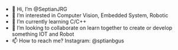 - 👋 Hi, I’m @SeptianJRG
- 👀 I’m interested in Computer Vision, Embedded System, Robotic
- 🌱 I’m currently learning C/C++
- 💞️ I’m looking to collaborate on learn together to create or develop something IOT and Robot
- 📫 How to reach me? Instagram: @sptianbgus

<!---
SeptianJRG/SeptianJRG is a ✨ special ✨ repository because its `README.md` (this file) appears on your GitHub profile.
You can click the Preview link to take a look at your changes.
--->
